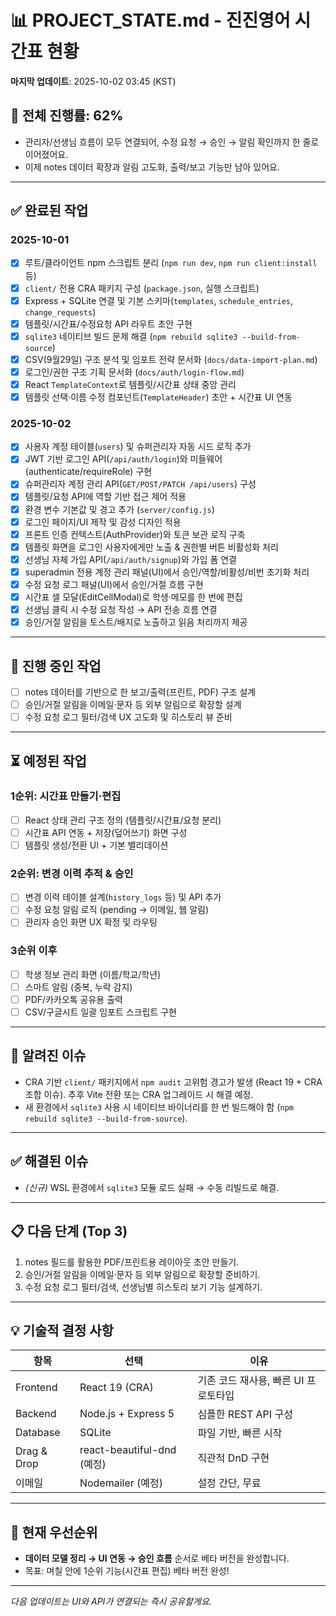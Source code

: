 # 📊 PROJECT_STATE.md - 진진영어 시간표 현황

**마지막 업데이트**: 2025-10-02 03:45 (KST)

## 🎯 전체 진행률: 62%
- 관리자/선생님 흐름이 모두 연결되어, 수정 요청 → 승인 → 알림 확인까지 한 줄로 이어졌어요.
- 이제 notes 데이터 확장과 알림 고도화, 출력/보고 기능만 남아 있어요.

---

## ✅ 완료된 작업

### 2025-10-01
- [x] 루트/클라이언트 npm 스크립트 분리 (`npm run dev`, `npm run client:install` 등)
- [x] `client/` 전용 CRA 패키지 구성 (`package.json`, 실행 스크립트)
- [x] Express + SQLite 연결 및 기본 스키마(`templates`, `schedule_entries`, `change_requests`)
- [x] 템플릿/시간표/수정요청 API 라우트 초안 구현
- [x] `sqlite3` 네이티브 빌드 문제 해결 (`npm rebuild sqlite3 --build-from-source`)
- [x] CSV(9월29일) 구조 분석 및 임포트 전략 문서화 (`docs/data-import-plan.md`)
- [x] 로그인/권한 구조 기획 문서화 (`docs/auth/login-flow.md`)
- [x] React `TemplateContext`로 템플릿/시간표 상태 중앙 관리
- [x] 템플릿 선택·이름 수정 컴포넌트(`TemplateHeader`) 초안 + 시간표 UI 연동

### 2025-10-02
- [x] 사용자 계정 테이블(`users`) 및 슈퍼관리자 자동 시드 로직 추가
- [x] JWT 기반 로그인 API(`/api/auth/login`)와 미들웨어(authenticate/requireRole) 구현
- [x] 슈퍼관리자 계정 관리 API(`GET/POST/PATCH /api/users`) 구성
- [x] 템플릿/요청 API에 역할 기반 접근 제어 적용
- [x] 환경 변수 기본값 및 경고 추가 (`server/config.js`)
- [x] 로그인 페이지/UI 제작 및 감성 디자인 적용
- [x] 프론트 인증 컨텍스트(AuthProvider)와 토큰 보관 로직 구축
- [x] 템플릿 화면을 로그인 사용자에게만 노출 & 권한별 버튼 비활성화 처리
- [x] 선생님 자체 가입 API(`/api/auth/signup`)와 가입 폼 연결
- [x] superadmin 전용 계정 관리 패널(UI)에서 승인/역할/비활성/비번 초기화 처리
- [x] 수정 요청 로그 패널(UI)에서 승인/거절 흐름 구현
- [x] 시간표 셀 모달(EditCellModal)로 학생·메모를 한 번에 편집
- [x] 선생님 클릭 시 수정 요청 작성 → API 전송 흐름 연결
- [x] 승인/거절 알림을 토스트/배지로 노출하고 읽음 처리까지 제공

---

## 🔄 진행 중인 작업
- [ ] notes 데이터를 기반으로 한 보고/출력(프린트, PDF) 구조 설계
- [ ] 승인/거절 알림을 이메일·문자 등 외부 알림으로 확장할 설계
- [ ] 수정 요청 로그 필터/검색 UX 고도화 및 히스토리 뷰 준비

---

## ⏳ 예정된 작업

### 1순위: 시간표 만들기·편집
- [ ] React 상태 관리 구조 정의 (템플릿/시간표/요청 분리)
- [ ] 시간표 API 연동 + 저장(덮어쓰기) 화면 구성
- [ ] 템플릿 생성/전환 UI + 기본 밸리데이션

### 2순위: 변경 이력 추적 & 승인
- [ ] 변경 이력 테이블 설계(`history_logs` 등) 및 API 추가
- [ ] 수정 요청 알림 로직 (pending → 이메일, 웹 알림)
- [ ] 관리자 승인 화면 UX 확정 및 라우팅

### 3순위 이후
- [ ] 학생 정보 관리 화면 (이름/학교/학년)
- [ ] 스마트 알림 (중복, 누락 감지)
- [ ] PDF/카카오톡 공유용 출력
- [ ] CSV/구글시트 일괄 임포트 스크립트 구현

---

## 🐛 알려진 이슈
- CRA 기반 `client/` 패키지에서 `npm audit` 고위험 경고가 발생 (React 19 + CRA 조합 이슈). 추후 Vite 전환 또는 CRA 업그레이드 시 해결 예정.
- 새 환경에서 `sqlite3` 사용 시 네이티브 바이너리를 한 번 빌드해야 함 (`npm rebuild sqlite3 --build-from-source`).

---

## ✅ 해결된 이슈
- *(신규)* WSL 환경에서 `sqlite3` 모듈 로드 실패 → 수동 리빌드로 해결.

---

## 📋 다음 단계 (Top 3)
1. notes 필드를 활용한 PDF/프린트용 레이아웃 초안 만들기.
2. 승인/거절 알림을 이메일·문자 등 외부 알림으로 확장할 준비하기.
3. 수정 요청 로그 필터/검색, 선생님별 히스토리 보기 기능 설계하기.

---

## 💡 기술적 결정 사항

| 항목 | 선택 | 이유 |
|------|------|------|
| Frontend | React 19 (CRA) | 기존 코드 재사용, 빠른 UI 프로토타입 |
| Backend | Node.js + Express 5 | 심플한 REST API 구성 |
| Database | SQLite | 파일 기반, 빠른 시작 |
| Drag & Drop | react-beautiful-dnd (예정) | 직관적 DnD 구현 |
| 이메일 | Nodemailer (예정) | 설정 간단, 무료 |

---

## 🎯 현재 우선순위
- **데이터 모델 정리 → UI 연동 → 승인 흐름** 순서로 베타 버전을 완성합니다.
- 목표: 며칠 안에 1순위 기능(시간표 편집) 베타 버전 완성!

---

*다음 업데이트는 UI와 API가 연결되는 즉시 공유할게요.*
